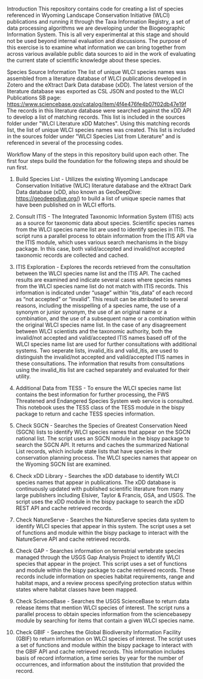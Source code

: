 Introduction
This repository contains code for creating a list of species referenced in Wyoming Landscape Conservation Initiative (WLCI) publications and running it through the Taxa Information Registry, a set of data processing algorithms we are developing under the Biogeographic Information System. This is all very experimental at this stage and should not be used beyond internal evaluation and discussions. The purpose of this exercise is to examine what information we can bring together from across various available public data sources to aid in the work of evaluating the current state of scientific knowledge about these species.

Species Source Information
The list of unique WLCI species names was assembled from a literature database of WLCI publications developed in Zotero and the eXtract Dark Data database (xDD). The latest version of the literature database was exported as CSL JSON and posted to the WLCI Publications SB page: https://www.sciencebase.gov/catalog/item/4f4e476fe4b07f02db47e19f
The records in this literature database were searched against the xDD API to develop a list of matching records. This list is included in the sources folder under "WLCI Literature xDD Matches". Using this matching records list, the list of unique WLCI species names was created. This list is included in the sources folder under "WLCI Species List from Literature" and is referenced in several of the processing codes. 

Workflow
Many of the steps in this repository build upon each other. The first four steps build the foundation for the following steps and should be run first.

1. Build Species List - Utilizes the existing Wyoming Landscape Conservation Initiative (WLIC) literature database and the eXtract Dark Data database (xDD, also known as GeoDeepDive: https://geodeepdive.org/) to build a list of unique specie names that have been published on in WLCI efforts.

2. Consult ITIS - The Integrated Taxonomic Information System (ITIS) acts as a source for taxonomic data about species. Scientific species names from the WLCI species name list are used to identify species in ITIS. The script runs a parallel process to obtain information from the ITIS API via the ITIS module, which uses various search mechanisms in the bispy package. In this case, both valid/accepted and invalid/not accepted taxonomic records are collected and cached. 

3. ITIS Exploration - Explores the records retrieved from the consultation between the WLCI species name list and the ITIS API. The cached results are examined and indicate several cases where species names from the WLCI species name list do not match with ITIS records. This information is indicated under “usage” within  “itis_data” of each record as “not accepted” or “invalid”. This result can be attributed to several reasons, including the misspelling of a species name, the use of a synonym or junior synonym, the use of an original name or a combination, and the use of a subsequent name or a combination within the original WLCI species name list. In the case of any disagreement between WLCI scientists and the taxonomic authority, both the invalid/not accepted and valid/accepted ITIS names based off of the WLCI species name list are used for further consultations with additional systems. Two seperate lists, invalid_itis and valid_itis, are used to distinguish the invalid/not accepted and valid/accepted ITIS names in these consultations. The information that results from consultations using the invalid_itis list are cached separately and evaluated for their utility.

4. Additional Data from TESS - To ensure the WLCI species name list contains the best information for further processing, the FWS Threatened and Endangered Species System web service is consulted. This notebook uses the TESS class of the TESS module in the bispy package to return and cache TESS species information. 

5. Check SGCN - Searches the Species of Greatest Conservation Need (SGCN) lists to identify WLCI species names that appear on the SGCN national list. The script uses an SGCN module in the bispy package to search the SGCN API. It returns and caches the summarized National List records, which include state lists that have species in their conservation planning process. The WLCI species names that appear on the Wyoming SGCN list are examined. 

6.  Check xDD Library - Searches the  xDD database to identify WLCI species names that appear in publications. The xDD database is continuously updated with published scientific literature from many large publishers including Elsiver, Taylor & Francis, GSA, and USGS. The script uses the xDD module in the bispy package to search the xDD REST API and cache retrieved records. 

7. Check NatureServe - Searches the NatureServe species data system to identify WLCI species that appear in this system. The script uses a set of functions and module within the bispy package to interact with the NatureServe API and cache retrieved records. 

8. Check GAP -  Searches information on terrestrial vertebrate species managed through the USGS Gap Analysis Project to identify WLCI species that appear in the project. This script uses a set of functions and module within the bispy package to cache retrieved records. These records include information on species habitat requirements, range and habitat maps, and a review process specifying protection status within states where habitat classes have been mapped. 

9. Check ScienceBase - Searches the USGS ScienceBase to return data release items that mention WLCI species of interest. The script runs a parallel process to obtain species information from the sciencebasepy module by searching for items that contain a given WLCI species name. 

20. Check GBIF - Searches the Global Biodiversity Information Facility (GBIF) to return information on WLCI species of interest. The script uses a set of functions and module within the bispy package to interact with the GBIF API and cache retrieved records. This information includes basis of record information, a time series by year for the number of occurrences, and information about the institution that provided the record.